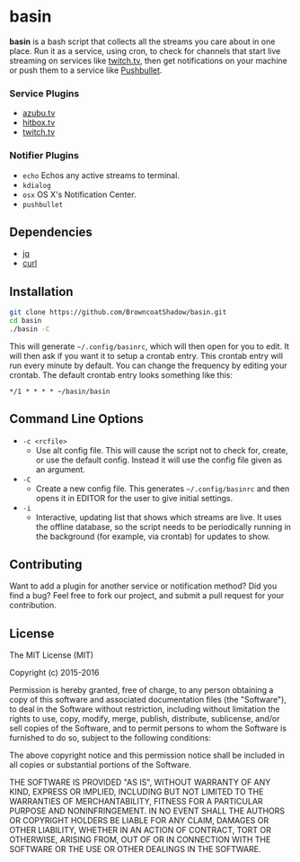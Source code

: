 basin
=========
**basin** is a bash script that collects all the streams you care about in one
place. Run it as a service, using cron, to check for channels that start live
streaming on services like [twitch.tv](http://twitch.tv), then get notifications
on your machine or push them to a service like
[Pushbullet](https://pushbullet.com).


### Service Plugins
- [azubu.tv](http://azubu.tv)
- [hitbox.tv](http://hitbox.tv)
- [twitch.tv](http://twitch.tv)


### Notifier Plugins
- `echo` Echos any active streams to terminal.
- `kdialog`
- `osx` OS X's Notification Center.
- `pushbullet`


## Dependencies
- [jq](http://stedolan.github.io/jq/)
- [curl](http://curl.haxx.se/)


## Installation
```bash
git clone https://github.com/BrowncoatShadow/basin.git
cd basin
./basin -C
```
This will generate `~/.config/basinrc`, which will then open for you to edit.
It will then ask if you want it to setup a crontab entry. This crontab entry
will run every minute by default. You can change the frequency by editing your
crontab. The default crontab entry looks something like this:
```
*/1 * * * * ~/basin/basin
```


## Command Line Options
- `-c <rcfile>`
  - Use alt config file. This will cause the script not to check for, create, or
    use the default config. Instead it will use the config file given as an
    argument.
- `-C`
  - Create a new config file. This generates `~/.config/basinrc` and then opens
    it in EDITOR for the user to give initial settings.
- `-i`
  - Interactive, updating list that shows which streams are live. It uses the
    offline database, so the script needs to be periodically running in the
    background (for example, via crontab) for updates to show.


## Contributing
Want to add a plugin for another service or notification method? Did you find a
bug? Feel free to fork our project, and submit a pull request for your
contribution.


## License
The MIT License (MIT)

Copyright (c) 2015-2016

Permission is hereby granted, free of charge, to any person obtaining a copy
of this software and associated documentation files (the "Software"), to deal
in the Software without restriction, including without limitation the rights
to use, copy, modify, merge, publish, distribute, sublicense, and/or sell
copies of the Software, and to permit persons to whom the Software is
furnished to do so, subject to the following conditions:

The above copyright notice and this permission notice shall be included in all
copies or substantial portions of the Software.

THE SOFTWARE IS PROVIDED "AS IS", WITHOUT WARRANTY OF ANY KIND, EXPRESS OR
IMPLIED, INCLUDING BUT NOT LIMITED TO THE WARRANTIES OF MERCHANTABILITY,
FITNESS FOR A PARTICULAR PURPOSE AND NONINFRINGEMENT. IN NO EVENT SHALL THE
AUTHORS OR COPYRIGHT HOLDERS BE LIABLE FOR ANY CLAIM, DAMAGES OR OTHER
LIABILITY, WHETHER IN AN ACTION OF CONTRACT, TORT OR OTHERWISE, ARISING FROM,
OUT OF OR IN CONNECTION WITH THE SOFTWARE OR THE USE OR OTHER DEALINGS IN THE
SOFTWARE.
